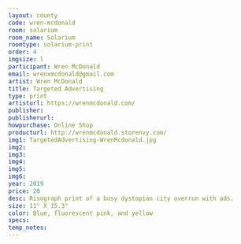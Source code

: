 ```yaml
---
layout: county 
code: wren-mcdonald
room: solarium
room_name: Solarium
roomtype: solarium-print
order: 4
imgsize: l
participant: Wren McDonald
email: wrenxmcdonald@gmail.com
artist: Wren McDonald
title: Targeted Advertising
type: print
artisturl: https://wrenmcdonald.com/
publisher: 
publisherurl: 
howpurchase: Online Shop
producturl: http://wrenmcdonald.storenvy.com/
img1: TargetedAdvertising-WrenMcdonald.jpg
img2: 
img3: 
img4: 
img5: 
img6: 
year: 2019
price: 20
desc: Risograph print of a busy dystopian city overrun with ads.
size: 11" X 15.3"
color: Blue, fluorescent pink, and yellow
specs: 
temp_notes: 
---
```

